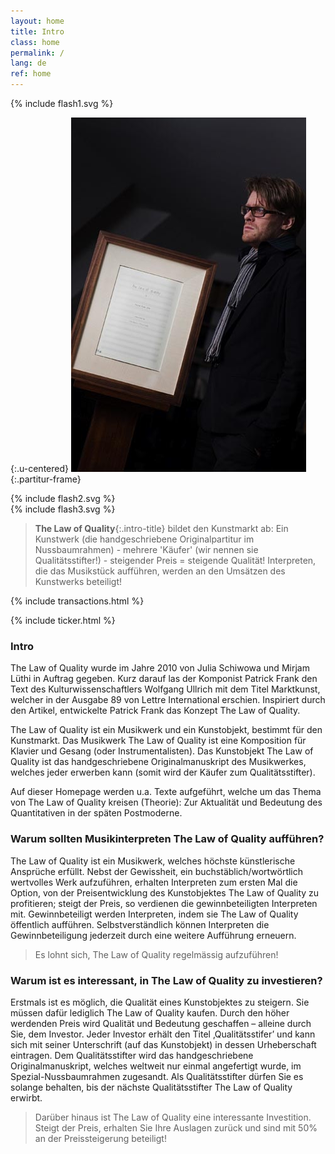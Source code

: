 ```yaml
---
layout: home
title: Intro
class: home
permalink: /
lang: de
ref: home
---
```



<div class="u-centered">
  {% include flash1.svg %}
</div>

{:.u-centered}
![Partitur](/assets/img/patrick-frame.jpg){:.partitur-frame}

<div class="u-centered flash-holder">
  {% include flash2.svg %}
</div>
<div class="u-centered flash-holder">
  {% include flash3.svg %}
</div>

> **The Law of Quality**{:.intro-title} bildet den Kunstmarkt ab: Ein Kunstwerk (die handgeschriebene Originalpartitur im Nussbaumrahmen) - mehrere 'Käufer' (wir nennen sie Qualitätsstifter!) - steigender Preis = steigende Qualität! Interpreten, die das Musikstück aufführen, werden an den Umsätzen des Kunstwerks beteiligt!

{% include transactions.html %}

{% include ticker.html %}

### Intro
The Law of Quality wurde im Jahre 2010 von Julia Schiwowa und Mirjam Lüthi in Auftrag gegeben. Kurz darauf las der Komponist Patrick Frank den Text des Kulturwissenschaftlers Wolfgang Ullrich mit dem Titel Marktkunst, welcher in der Ausgabe 89 von Lettre International erschien. Inspiriert durch den Artikel, entwickelte Patrick Frank das Konzept The Law of Quality.

The Law of Quality ist ein Musikwerk und ein Kunstobjekt, bestimmt für den Kunstmarkt. Das Musikwerk The Law of Quality ist eine Komposition für Klavier und Gesang (oder Instrumentalisten). Das Kunstobjekt The Law of Quality ist das handgeschriebene Originalmanuskript des Musikwerkes, welches jeder erwerben kann (somit wird der Käufer zum Qualitätsstifter).

Auf dieser Homepage werden u.a. Texte aufgeführt, welche um das Thema von The Law of Quality kreisen (Theorie): Zur Aktualität und Bedeutung des Quantitativen in der späten Postmoderne.


### Warum sollten Musikinterpreten The Law of Quality aufführen?
The Law of Quality ist ein Musikwerk, welches höchste künstlerische Ansprüche erfüllt. Nebst der Gewissheit, ein buchstäblich/wortwörtlich wertvolles Werk aufzuführen, erhalten Interpreten zum ersten Mal die Option, von der Preisentwicklung des Kunstobjektes The Law of Quality zu profitieren; steigt der Preis, so verdienen die gewinnbeteiligten Interpreten mit. Gewinnbeteiligt werden Interpreten, indem sie The Law of Quality öffentlich aufführen. Selbstverständlich können Interpreten die Gewinnbeteiligung jederzeit durch eine weitere Aufführung erneuern.

> Es lohnt sich, The Law of Quality regelmässig aufzuführen!

### Warum ist es interessant, in The Law of Quality zu investieren?
Erstmals ist es möglich, die Qualität eines Kunstobjektes zu steigern. Sie müssen dafür lediglich The Law of Quality kaufen. Durch den höher werdenden Preis wird Qualität und Bedeutung geschaffen – alleine durch Sie, dem Investor. Jeder Investor erhält den Titel ‚Qualitätsstifer’ und kann sich mit seiner Unterschrift (auf das Kunstobjekt) in dessen Urheberschaft eintragen. Dem Qualitätsstifter wird das handgeschriebene Originalmanuskript, welches weltweit nur einmal angefertigt wurde, im Spezial-Nussbaumrahmen zugesandt. Als Qualitätsstifter dürfen Sie es solange behalten, bis der nächste Qualitätsstifter The Law of Quality erwirbt.

> Darüber hinaus ist The Law of Quality eine interessante Investition. Steigt der Preis, erhalten Sie Ihre Auslagen zurück und sind mit 50% an der Preissteigerung beteiligt!